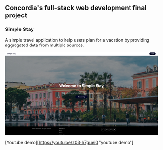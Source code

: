 ## Concordia's full-stack web development final project

### Simple Stay

A simple travel application to help users plan for a vacation by providing aggregated data from multiple sources.

![Simple_Stay](client/src/assets/simple-stay.jpg)

[Youtube demo][https://youtu.be/z03-h7guej0 "youtube demo"]
